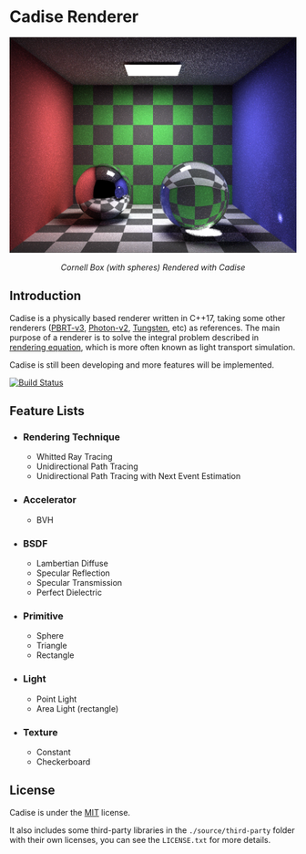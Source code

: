 # Cadise Renderer

<img src="./gallery/cornell-box-sphere/20190821.png"><br />

<p align="center"><i>Cornell Box (with spheres) Rendered with Cadise</i></p>

## Introduction
Cadise is a physically based renderer written in C++17, taking some other renderers ([PBRT-v3](https://github.com/mmp/pbrt-v3), [Photon-v2](https://github.com/TzuChieh/Photon-v2), [Tungsten](https://github.com/tunabrain/tungsten), etc) as references. The main purpose of a renderer is to solve the integral problem described in [rendering equation](https://en.wikipedia.org/wiki/Rendering_equation), which is more often known as light transport simulation.

Cadise is still been developing and more features will be implemented.

[![Build Status](https://travis-ci.com/xh5a5n6k6/cadise.svg?branch=master)](https://travis-ci.com/xh5a5n6k6/cadise)

## Feature Lists
- ### Rendering Technique
    - Whitted Ray Tracing
    - Unidirectional Path Tracing
    - Unidirectional Path Tracing with Next Event Estimation
- ### Accelerator
    - BVH
- ### BSDF
    - Lambertian Diffuse
    - Specular Reflection
    - Specular Transmission
    - Perfect Dielectric
- ### Primitive
    - Sphere
    - Triangle
    - Rectangle
- ### Light
    - Point Light
    - Area Light (rectangle)
- ### Texture
    - Constant
    - Checkerboard

## License
Cadise is under the [MIT](https://opensource.org/licenses/MIT) license. 

It also includes some third-party libraries in the `./source/third-party` folder with their own licenses, you can see the `LICENSE.txt` for more details.